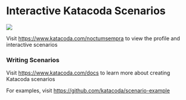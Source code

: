# Interactive Katacoda Scenarios

[![](http://shields.katacoda.com/katacoda/noctumsempra/count.svg)](https://www.katacoda.com/noctumsempra "Get your profile on Katacoda.com")

Visit https://www.katacoda.com/noctumsempra to view the profile and interactive scenarios

### Writing Scenarios
Visit https://www.katacoda.com/docs to learn more about creating Katacoda scenarios

For examples, visit https://github.com/katacoda/scenario-example
